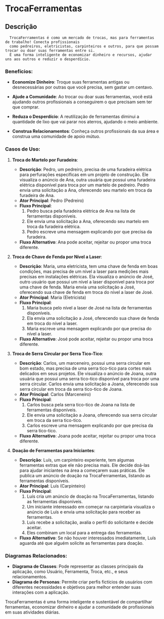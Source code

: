 # TrocaFerramentas

## Descrição

      TrocaFerramentas é como um mercado de trocas, mas para ferramentas de trabalho! Conecta profissionais 
      como pedreiros, eletricistas, carpinteiros e outros, para que possam trocar ou doar suas ferramentas entre si.
      É uma forma inteligente de economizar dinheiro e recursos, ajudar uns aos outros e reduzir o desperdício.

### Benefícios:

- **Economize Dinheiro**: Troque suas ferramentas antigas ou desnecessárias por outras que você precisa, sem gastar um centavo.

- **Ajude a Comunidade**: Ao trocar ou doar suas ferramentas, você está ajudando outros profissionais a conseguirem o que precisam sem ter que comprar.

- **Reduza o Desperdício**: A reutilização de ferramentas diminui a quantidade de lixo que vai parar nos aterros, ajudando o meio ambiente.

- **Construa Relacionamentos**: Conheça outros profissionais da sua área e construa uma comunidade de apoio mútuo.

### Casos de Uso:

1. **Troca de Martelo por Furadeira**:
   - **Descrição**: Pedro, um pedreiro, precisa de uma furadeira elétrica para perfurações específicas em um projeto de construção. Ele visualiza o anúncio de Ana, outra usuária que possui uma furadeira elétrica disponível para troca por um martelo de pedreiro. Pedro envia uma solicitação a Ana, oferecendo seu martelo em troca da furadeira de Ana.
   - **Ator Principal**: Pedro (Pedreiro)
   - **Fluxo Principal**:
     1. Pedro busca pela furadeira elétrica de Ana na lista de ferramentas disponíveis.
     2. Ele envia uma solicitação a Ana, oferecendo seu martelo em troca da furadeira elétrica.
     3. Pedro escreve uma mensagem explicando por que precisa da furadeira.
   - **Fluxo Alternativo**: Ana pode aceitar, rejeitar ou propor uma troca diferente.

2. **Troca de Chave de Fenda por Nível a Laser**:
   - **Descrição**: Maria, uma eletricista, tem uma chave de fenda em boas condições, mas precisa de um nível a laser para medições mais precisas em instalações elétricas. Ela visualiza o anúncio de José, outro usuário que possui um nível a laser disponível para troca por uma chave de fenda. Maria envia uma solicitação a José, oferecendo sua chave de fenda em troca do nível a laser de José.
   - **Ator Principal**: Maria (Eletricista)
   - **Fluxo Principal**:
     1. Maria busca pelo nível a laser de José na lista de ferramentas disponíveis.
     2. Ela envia uma solicitação a José, oferecendo sua chave de fenda em troca do nível a laser.
     3. Maria escreve uma mensagem explicando por que precisa do nível a laser.
   - **Fluxo Alternativo**: José pode aceitar, rejeitar ou propor uma troca diferente.

3. **Troca de Serra Circular por Serra Tico-Tico**:
   - **Descrição**: Carlos, um marceneiro, possui uma serra circular em bom estado, mas precisa de uma serra tico-tico para cortes mais delicados em seus projetos. Ele visualiza o anúncio de Joana, outra usuária que possui uma serra tico-tico disponível para troca por uma serra circular. Carlos envia uma solicitação a Joana, oferecendo sua serra circular em troca da serra tico-tico de Joana.
   - **Ator Principal**: Carlos (Marceneiro)
   - **Fluxo Principal**:
     1. Carlos busca pela serra tico-tico de Joana na lista de ferramentas disponíveis.
     2. Ele envia uma solicitação a Joana, oferecendo sua serra circular em troca da serra tico-tico.
     3. Carlos escreve uma mensagem explicando por que precisa da serra tico-tico.
   - **Fluxo Alternativo**: Joana pode aceitar, rejeitar ou propor uma troca diferente.

4. **Doação de Ferramentas para Iniciantes**:
   - **Descrição**: Luís, um carpinteiro experiente, tem algumas ferramentas extras que ele não precisa mais. Ele decide doá-las para ajudar iniciantes na área a começarem suas práticas. Ele publica um anúncio de doação na TrocaFerramentas, listando as ferramentas disponíveis.
   - **Ator Principal**: Luís (Carpinteiro)
   - **Fluxo Principal**:
     1. Luís cria um anúncio de doação na TrocaFerramentas, listando as ferramentas disponíveis.
     2. Um iniciante interessado em começar na carpintaria visualiza o anúncio de Luís e envia uma solicitação para receber as ferramentas.
     3. Luís recebe a solicitação, avalia o perfil do solicitante e decide aceitar.
     4. Eles combinam um local para a entrega das ferramentas.
   - **Fluxo Alternativo**: Se não houver interessados imediatamente, Luís aguarda até que alguém solicite as ferramentas para doação.

### Diagramas Relacionados:

- **Diagrama de Classes**: Pode representar as classes principais da aplicação, como Usuário, Ferramenta, Troca, etc., e seus relacionamentos.
- **Diagrama de Personas**: Permite criar perfis fictícios de usuários com diferentes necessidades e objetivos para melhor entender suas interações com a aplicação.

TrocaFerramentas é uma forma inteligente e sustentável de compartilhar ferramentas, economizar dinheiro e ajudar a comunidade de profissionais em suas atividades diárias.
